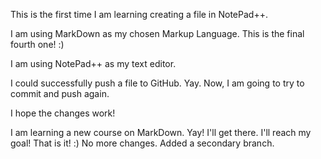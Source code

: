 This is the first time I am learning creating a file in NotePad++.


I am using MarkDown as my chosen Markup Language. This is the final fourth one! :)


I am using NotePad++ as my text editor.

I could successfully push a file to GitHub. Yay. Now, I am going to try to commit and push again. 

I hope the changes work! 


I am learning a new course on MarkDown. Yay! I'll get there. I'll reach my goal! That is it! :)
No more changes.
Added a secondary branch.
